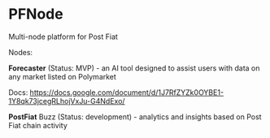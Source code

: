 # PFNode
Multi-node platform for Post Fiat

Nodes:

**Forecaster** (Status: MVP) - an AI tool designed to assist users with data on any market listed on Polymarket

Docs: https://docs.google.com/document/d/1J7RfZYZk0OYBE1-1Y8qk73jcegRLhojVxJu-G4NdExo/


**PostFiat** Buzz (Status: development) - analytics and insights based on Post Fiat chain activity
